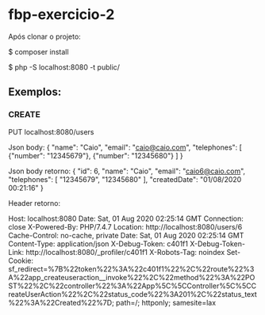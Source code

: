 # fbp-exercicio-2

Após clonar o projeto:

$ composer install

$ php -S localhost:8080 -t public/

## Exemplos:

### CREATE

PUT localhost:8080/users

Json body: 
{
	"name": "Caio",
	"email": "caio@caio.com",
	"telephones": [
		{"number": "12345679"},
		{"number": "12345680"}
	]
}

Json body retorno:
{
  "id": 6,
  "name": "Caio",
  "email": "caio6@caio.com",
  "telephones": [
    "12345679",
    "12345680"
  ],
  "createdDate": "01\/08\/2020 00:21:16"
}

Header retorno:

Host: localhost:8080
Date: Sat, 01 Aug 2020 02:25:14 GMT
Connection: close
X-Powered-By: PHP/7.4.7
Location: http://localhost:8080/users/6
Cache-Control: no-cache, private
Date: Sat, 01 Aug 2020 02:25:14 GMT
Content-Type: application/json
X-Debug-Token: c401f1
X-Debug-Token-Link: http://localhost:8080/_profiler/c401f1
X-Robots-Tag: noindex
Set-Cookie: sf_redirect=%7B%22token%22%3A%22c401f1%22%2C%22route%22%3A%22app_createuseraction__invoke%22%2C%22method%22%3A%22POST%22%2C%22controller%22%3A%22App%5C%5CController%5C%5CCreateUserAction%22%2C%22status_code%22%3A201%2C%22status_text%22%3A%22Created%22%7D; path=/; httponly; samesite=lax






